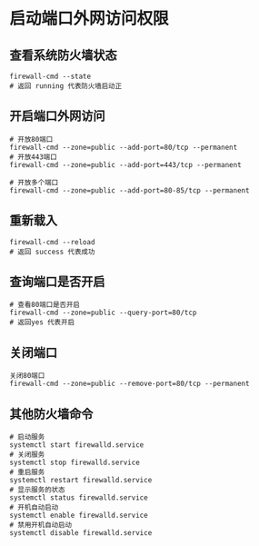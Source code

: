 # 启动端口外网访问权限

## 查看系统防火墙状态

```shell
firewall-cmd --state
# 返回 running 代表防火墙启动正
```

## 开启端口外网访问

```shell
# 开放80端口
firewall-cmd --zone=public --add-port=80/tcp --permanent
# 开放443端口
firewall-cmd --zone=public --add-port=443/tcp --permanent

# 开放多个端口
firewall-cmd --zone=public --add-port=80-85/tcp --permanent
```
## 重新载入

```shell
firewall-cmd --reload
# 返回 success 代表成功
```
## 查询端口是否开启

```shell
# 查看80端口是否开启
firewall-cmd --zone=public --query-port=80/tcp
# 返回yes 代表开启
```
## 关闭端口

```shell
关闭80端口
firewall-cmd --zone=public --remove-port=80/tcp --permanent
```

## 其他防火墙命令
```shell
# 启动服务
systemctl start firewalld.service
# 关闭服务
systemctl stop firewalld.service
# 重启服务
systemctl restart firewalld.service
# 显示服务的状态
systemctl status firewalld.service
# 开机自动启动
systemctl enable firewalld.service
# 禁用开机自动启动
systemctl disable firewalld.service
```